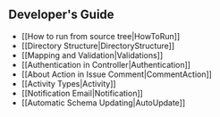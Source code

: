 Developer's Guide
----
 * [[How to run from source tree|HowToRun]]
 * [[Directory Structure|DirectoryStructure]]
 * [[Mapping and Validation|Validations]]
 * [[Authentication in Controller|Authentication]]
 * [[About Action in Issue Comment|CommentAction]]
 * [[Activity Types|Activity]]
 * [[Notification Email|Notification]]
 * [[Automatic Schema Updating|AutoUpdate]]
